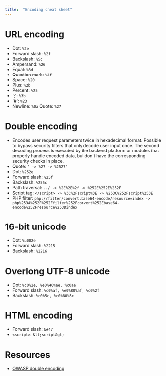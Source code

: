 ```yaml
---
title:  "Encoding cheat sheet"
---
```

# URL encoding
* Dot: `%2e`
* Forward slash: `%2f`
* Backslash: `%5c`
* Ampersand: `%26`
* Equal: `%3d`
* Question mark: `%3f`
* Space: `%20`
* Plus: `%2b`
* Percent: `%25`
* ';': `%3b`
* '#': `%23`
* Newline: `%0a`
 Quote: `%27`


# Double encoding
* Encodes user request parameters twice in hexadecimal format. Possible to bypass security filters that only decode user input once. The second decoding process is executed by the backend platform or modules that properly handle encoded data, but don't have the corresponding security checks in place.
* Quote: `' -> %27 -> %2527'`
* Dot: `%252e`
* Forward slash: `%25f`
* Backslash: `%255c`
* Path traversal: `../ -> %2E%2E%2f -> %252E%252E%252F`
* Script tag: `</script> -> %3C%2Fscript%3E -> %253C%252Fscript%253E`
* PHP filter: `php://filter/convert.base64-encode/resource=index -> php%253A%252F%252Ffilter%252Fconvert%252Ebase64-encode%252Fresource%253Dindex`


# 16-bit unicode
* Dot: `%u002e`
* Forward slash: `%2215`
* Backslash: `%2216`


# Overlong UTF-8 unicode
* Dot: `%c0%2e, %e0%40%ae, %c0ae`
* Forward slash: `%c0%af, %e0%80%af, %c0%2f`
* Backslash: `%c0%5c, %c0%80%5c`


# HTML encoding
* Forward slash: `&#47`
* `<script>`: `&lt;script&gt;`


# Resources
* [OWASP double encoding](https://www.owasp.org/index.php/Double_Encoding)

